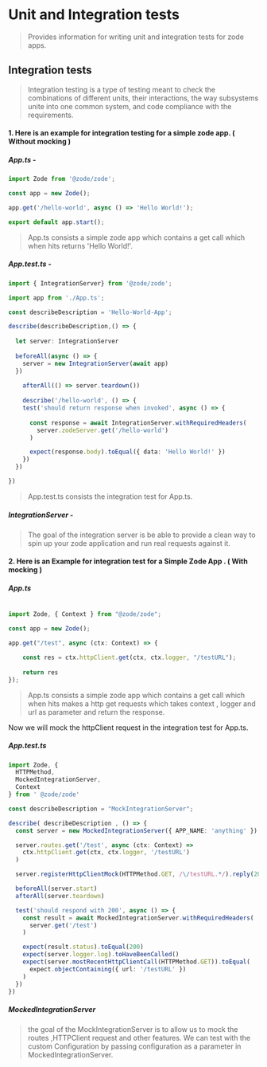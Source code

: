 # Unit and Integration tests

> Provides information for writing unit and integration tests for zode apps.

## Integration tests
> Integration testing is a type of testing meant to check the combinations of different units, their interactions, the way subsystems unite into one common system,   and code compliance with the requirements.

####  1. Here is an example for integration testing for a simple zode app. ( Without mocking )

##### App.ts -
``` typescript
import Zode from '@zode/zode';

const app = new Zode();

app.get('/hello-world', async () => 'Hello World!');

export default app.start();

```
>App.ts consists a simple zode app which contains a get call which when hits returns 'Hello World!'.

##### App.test.ts -

```typescript
import { IntegrationServer} from '@zode/zode';

import app from './App.ts';

const describeDescription = 'Hello-World-App';

describe(describeDescription,() => {
  
  let server: IntegrationServer
  
  beforeAll(async () => {
    server = new IntegrationServer(await app)
  })
  
    afterAll(() => server.teardown())
    
    describe('/hello-world', () => {
    test('should return response when invoked', async () => {
      
      const response = await IntegrationServer.withRequiredHeaders(
        server.zodeServer.get('/hello-world')
      )

      expect(response.body).toEqual({ data: 'Hello World!' })
    })
  })

})
```
>App.test.ts consists the integration test for App.ts.

##### IntegrationServer - 

>The goal of the integration server is be able to provide a clean way to spin up your zode application and run real requests against it.


#### 2. Here is an Example for integration test for a Simple Zode App . ( With mocking )

##### App.ts

```typescript

import Zode, { Context } from "@zode/zode";

const app = new Zode();

app.get("/test", async (ctx: Context) => {

    const res = ctx.httpClient.get(ctx, ctx.logger, "/testURL");
    
    return res
});
```
>App.ts consists a simple zode app which contains a get call which when hits makes a http get requests  which takes context , logger and url as parameter and return the response.

Now we will mock the httpClient request  in the integration test for App.ts.

##### App.test.ts

```typescript
import Zode, {
  HTTPMethod,
  MockedIntegrationServer,
  Context
} from ' @zode/zode'

const describeDescription = "MockIntegrationServer";

describe( describeDescription , () => {
  const server = new MockedIntegrationServer({ APP_NAME: 'anything' })

  server.routes.get('/test', async (ctx: Context) =>
    ctx.httpClient.get(ctx, ctx.logger, '/testURL')
  )

  server.registerHttpClientMock(HTTPMethod.GET, /\/testURL.*/).reply(200, 'hai')

  beforeAll(server.start)
  afterAll(server.teardown)

  test('should respond with 200', async () => {
    const result = await MockedIntegrationServer.withRequiredHeaders(
      server.get('/test')
    )

    expect(result.status).toEqual(200)
    expect(server.logger.log).toHaveBeenCalled()
    expect(server.mostRecentHttpClientCall(HTTPMethod.GET)).toEqual(
      expect.objectContaining({ url: '/testURL' })
    )
  })
})


```
##### MockedIntegrationServer

> the goal of the MockIntegrationServer is to allow us to mock the routes ,HTTPClient request and other features. We can test with the custom Configuration by       passing configuration as a parameter in MockedIntegrationServer.

